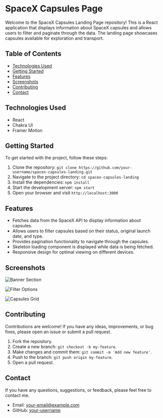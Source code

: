 # SpaceX Capsules Page

Welcome to the SpaceX Capsules Landing Page repository! This is a React application that displays information about SpaceX capsules and allows users to filter and paginate through the data. The landing page showcases capsules available for exploration and transport.

## Table of Contents

- [Technologies Used](#technologies-used)
- [Getting Started](#getting-started)
- [Features](#features)
- [Screenshots](#screenshots)
- [Contributing](#contributing)
- [Contact](#contact)

## Technologies Used

- React
- Chakra UI
- Framer Motion

## Getting Started

To get started with the project, follow these steps:

1. Clone the repository: `git clone https://github.com/your-username/spacex-capsules-landing.git`
2. Navigate to the project directory: `cd spacex-capsules-landing`
3. Install the dependencies: `npm install`
4. Start the development server: `npm start`
5. Open your browser and visit `http://localhost:3000`

## Features

- Fetches data from the SpaceX API to display information about capsules.
- Allows users to filter capsules based on their status, original launch date, and type.
- Provides pagination functionality to navigate through the capsules.
- Skeleton loading component is displayed while data is being fetched.
- Responsive design for optimal viewing on different devices.

## Screenshots

![Banner Section](https://github.com/arupadhyay25/Abhishek-Upadhyay-Frontend-Developer/assets/105644684/90a69b41-508b-47ef-a30e-0e312d488980)

![Filter Options](https://github.com/arupadhyay25/Abhishek-Upadhyay-Frontend-Developer/assets/105644684/4c9ffb67-7994-49e9-8329-42bf9611f941)

![Capsules Grid](https://github.com/arupadhyay25/Abhishek-Upadhyay-Frontend-Developer/assets/105644684/78dd68e0-8ea5-4f9b-bbd8-231258bddfaf)


## Contributing

Contributions are welcome! If you have any ideas, improvements, or bug fixes, please open an issue or submit a pull request.

1. Fork the repository.
2. Create a new branch: `git checkout -b my-feature`.
3. Make changes and commit them: `git commit -m 'Add new feature'`.
4. Push to the branch: `git push origin my-feature`.
5. Open a pull request.

## Contact

If you have any questions, suggestions, or feedback, please feel free to contact me.

- Email: [your-email@example.com](mailto:arupadhyay25@gmail.com)
- GitHub: [your-username](https://github.com/arupadhyay25)
